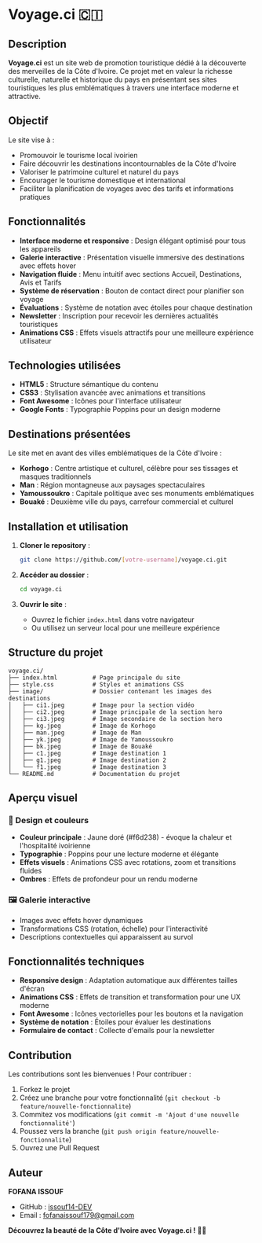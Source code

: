 # Voyage.ci 🇨🇮

## Description

**Voyage.ci** est un site web de promotion touristique dédié à la découverte des merveilles de la Côte d'Ivoire. Ce projet met en valeur la richesse culturelle, naturelle et historique du pays en présentant ses sites touristiques les plus emblématiques à travers une interface moderne et attractive.

## Objectif

Le site vise à :
- Promouvoir le tourisme local ivoirien
- Faire découvrir les destinations incontournables de la Côte d'Ivoire
- Valoriser le patrimoine culturel et naturel du pays
- Encourager le tourisme domestique et international
- Faciliter la planification de voyages avec des tarifs et informations pratiques

## Fonctionnalités

- **Interface moderne et responsive** : Design élégant optimisé pour tous les appareils
- **Galerie interactive** : Présentation visuelle immersive des destinations avec effets hover
- **Navigation fluide** : Menu intuitif avec sections Accueil, Destinations, Avis et Tarifs
- **Système de réservation** : Bouton de contact direct pour planifier son voyage
- **Évaluations** : Système de notation avec étoiles pour chaque destination
- **Newsletter** : Inscription pour recevoir les dernières actualités touristiques
- **Animations CSS** : Effets visuels attractifs pour une meilleure expérience utilisateur

## Technologies utilisées

- **HTML5** : Structure sémantique du contenu
- **CSS3** : Stylisation avancée avec animations et transitions
- **Font Awesome** : Icônes pour l'interface utilisateur
- **Google Fonts** : Typographie Poppins pour un design moderne

## Destinations présentées

Le site met en avant des villes emblématiques de la Côte d'Ivoire :
- **Korhogo** : Centre artistique et culturel, célèbre pour ses tissages et masques traditionnels
- **Man** : Région montagneuse aux paysages spectaculaires
- **Yamoussoukro** : Capitale politique avec ses monuments emblématiques
- **Bouaké** : Deuxième ville du pays, carrefour commercial et culturel

## Installation et utilisation

1. **Cloner le repository** :
   ```bash
   git clone https://github.com/[votre-username]/voyage.ci.git
   ```

2. **Accéder au dossier** :
   ```bash
   cd voyage.ci
   ```

3. **Ouvrir le site** :
   - Ouvrez le fichier `index.html` dans votre navigateur
   - Ou utilisez un serveur local pour une meilleure expérience

## Structure du projet

```
voyage.ci/
├── index.html          # Page principale du site
├── style.css           # Styles et animations CSS
├── image/              # Dossier contenant les images des destinations
│   ├── ci1.jpeg        # Image pour la section vidéo
│   ├── ci2.jpeg        # Image principale de la section hero
│   ├── ci3.jpeg        # Image secondaire de la section hero
│   ├── kg.jpeg         # Image de Korhogo
│   ├── man.jpeg        # Image de Man
│   ├── yk.jpeg         # Image de Yamoussoukro
│   ├── bk.jpeg         # Image de Bouaké
│   ├── c1.jpeg         # Image destination 1
│   ├── g1.jpeg         # Image destination 2
│   └── f1.jpeg         # Image destination 3
└── README.md           # Documentation du projet
```

## Aperçu visuel

### 🎨 Design et couleurs
- **Couleur principale** : Jaune doré (#f6d238) - évoque la chaleur et l'hospitalité ivoirienne
- **Typographie** : Poppins pour une lecture moderne et élégante
- **Effets visuels** : Animations CSS avec rotations, zoom et transitions fluides
- **Ombres** : Effets de profondeur pour un rendu moderne

### 🖼️ Galerie interactive
- Images avec effets hover dynamiques
- Transformations CSS (rotation, échelle) pour l'interactivité
- Descriptions contextuelles qui apparaissent au survol

## Fonctionnalités techniques

- **Responsive design** : Adaptation automatique aux différentes tailles d'écran
- **Animations CSS** : Effets de transition et transformation pour une UX moderne
- **Font Awesome** : Icônes vectorielles pour les boutons et la navigation
- **Système de notation** : Étoiles pour évaluer les destinations
- **Formulaire de contact** : Collecte d'emails pour la newsletter

## Contribution

Les contributions sont les bienvenues ! Pour contribuer :

1. Forkez le projet
2. Créez une branche pour votre fonctionnalité (`git checkout -b feature/nouvelle-fonctionnalite`)
3. Commitez vos modifications (`git commit -m 'Ajout d'une nouvelle fonctionnalité'`)
4. Poussez vers la branche (`git push origin feature/nouvelle-fonctionnalite`)
5. Ouvrez une Pull Request

## Auteur

**FOFANA ISSOUF**
- GitHub : [issouf14-DEV](https://github.com/issouf14-DEV)
- Email : fofanaissouf179@gmail.com


**Découvrez la beauté de la Côte d'Ivoire avec Voyage.ci !** 🌴✨
